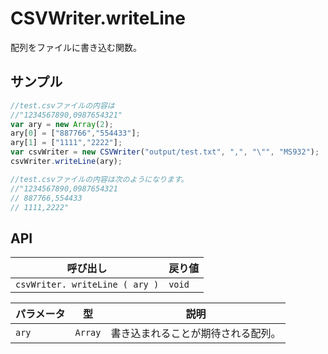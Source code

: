 # CSVWriter.writeLine

配列をファイルに書き込む関数。

## サンプル

```javascript
//test.csvファイルの内容は
//"1234567890,0987654321"
var ary = new Array(2);
ary[0] = ["887766","554433"];
ary[1] = ["1111","2222"];
var csvWriter = new CSVWriter("output/test.txt", ",", "\"", "MS932");
csvWriter.writeLine(ary);	

//test.csvファイルの内容は次のようになります。
//"1234567890,0987654321
// 887766,554433
// 1111,2222"
```

## API

| 呼び出し | 戻り値 |
|---|---|
| `csvWriter. writeLine ( ary )` | `void` |

| パラメータ | 型 | 説明 |
|---|---|---|
| `ary` | `Array` | 書き込まれることが期待される配列。 |